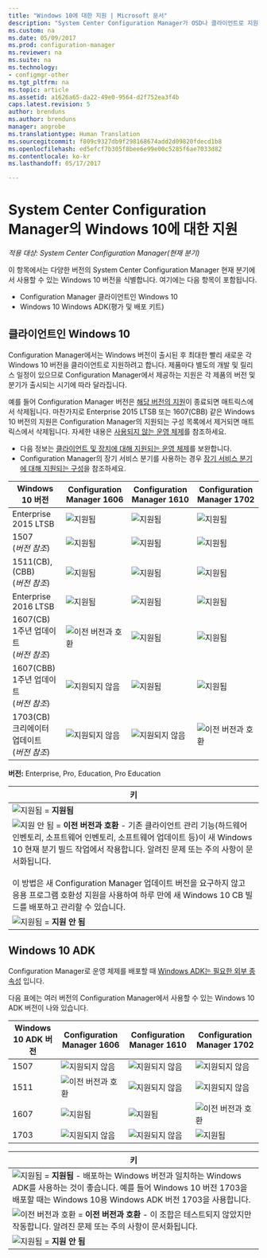 ```yaml
---
title: "Windows 10에 대한 지원 | Microsoft 문서"
description: "System Center Configuration Manager가 OSD나 클라이언트로 지원되는 Windows 10 버전에 대해 알아보세요."
ms.custom: na
ms.date: 05/09/2017
ms.prod: configuration-manager
ms.reviewer: na
ms.suite: na
ms.technology:
- configmgr-other
ms.tgt_pltfrm: na
ms.topic: article
ms.assetid: a1626a65-da22-49e0-9564-d2f752ea3f4b
caps.latest.revision: 5
author: brenduns
ms.author: brenduns
manager: angrobe
ms.translationtype: Human Translation
ms.sourcegitcommit: f809c9327db9f298168674add2d09820fdecd1b8
ms.openlocfilehash: ed5efcf7b305f8bee6e99e00c5285f6ae7033d82
ms.contentlocale: ko-kr
ms.lasthandoff: 05/17/2017

---
```

# <a name="support-for-windows-10-for-system-center-configuration-manager"></a>System Center Configuration Manager의 Windows 10에 대한 지원  

*적용 대상: System Center Configuration Manager(현재 분기)*


 이 항목에서는 다양한 버전의 System Center Configuration Manager 현재 분기에서 사용할 수 있는 Windows 10 버전을 식별합니다. 여기에는 다음 항목이 포함됩니다.
 -  Configuration Manager 클라이언트인 Windows 10
 -  Windows 10 Windows ADK(평가 및 배포 키트)

## <a name="windows-10-as-a-client"></a>클라이언트인 Windows 10
Configuration Manager에서는 Windows 버전이 출시된 후 최대한 빨리 새로운 각 Windows 10 버전을 클라이언트로 지원하려고 합니다. 제품마다 별도의 개발 및 릴리스 일정이 있으므로 Configuration Manager에서 제공하는 지원은 각 제품의 버전 및 분기가 출시되는 시기에 따라 달라집니다.

예를 들어 Configuration Manager 버전은 [해당 버전의 지원](/sccm/core/servers/manage/current-branch-versions-supported)이 종료되면 매트릭스에서 삭제됩니다. 마찬가지로 Enterprise 2015 LTSB 또는 1607(CBB) 같은 Windows 10 버전의 지원은 Configuration Manager의 지원되는 구성 목록에서 제거되면 매트릭스에서 삭제됩니다. 자세한 내용은 [사용되지 않는 운영 체제](/sccm/core/plan-design/changes/removed-and-deprecated-features#deprecated-operating-systems)를 참조하세요.

-   다음 정보는 [클라이언트 및 장치에 대해 지원되는 운영 체제](/sccm/core/plan-design/configs/supported-operating-systems-for-clients-and-devices)를 보완합니다.
-   Configuration Manager의 장기 서비스 분기를 사용하는 경우 [장기 서비스 분기에 대해 지원되는 구성](/sccm/core/understand/supported-configurations-for-ltsb)을 참조하세요.

|Windows 10 버전                    |Configuration Manager 1606          |Configuration Manager 1610          |    Configuration Manager 1702 |
|---------------------|-----|-----|-----|
|Enterprise 2015 LTSB                   |![지원됨](media/green_check.png) |![지원됨](media/green_check.png) |![지원됨](media/green_check.png) |
|1507 <br />(*버전 참조*)            |![지원됨](media/green_check.png) |![지원됨](media/green_check.png) |![지원됨](media/green_check.png) |
|1511(CB), (CBB)<br />(*버전 참조*) |![지원됨](media/green_check.png) |![지원됨](media/green_check.png) |![지원됨](media/green_check.png) |
|Enterprise 2016 LTSB                   |![지원됨](media/green_check.png) |![지원됨](media/green_check.png) |![지원됨](media/green_check.png) |
|1607(CB)    <br />1주년 업데이트<br />(*버전 참조*)      |![이전 버전과 호환](media/blue_compat.png) |![지원됨](media/green_check.png) |![지원됨](media/green_check.png) |
|1607(CBB)    <br />1주년 업데이트<br />(*버전 참조*)      |![지원되지 않음](media/Red_X.png)   |![지원됨](media/green_check.png) |![지원됨](media/green_check.png) |
|1703(CB)    <br />크리에이터 업데이트<br />(*버전 참조*)      |![지원되지 않음](media/Red_X.png)   |![지원되지 않음](media/Red_X.png) |![이전 버전과 호환](media/blue_compat.png) |


**버전:** Enterprise, Pro, Education, Pro Education   

|키|
|--|
|![지원됨](media/green_check.png) = **지원됨**  |
|![지원 안 됨](media/blue_compat.png)  = **이전 버전과 호환** - 기존 클라이언트 관리 기능(하드웨어 인벤토리, 소프트웨어 인벤토리, 소프트웨어 업데이트 등)이 새 Windows 10 현재 분기 빌드 작업에서 작용합니다. 알려진 문제 또는 주의 사항이 문서화됩니다. <br><br>이 방법은 새 Configuration Manager 업데이트 버전을 요구하지 않고 응용 프로그램 호환성 지원을 사용하여 하루 만에 새 Windows 10 CB 빌드를 배포하고 관리할 수 있습니다. |
|![지원됨](media/Red_X.png) = **지원 안 됨**|


## <a name="windows-10-adk"></a>Windows 10 ADK
Configuration Manager로 운영 체제를 배포할 때 [Windows ADK는 필요한 외부 종속성](/sccm/osd/plan-design/infrastructure-requirements-for-operating-system-deployment) 입니다.

다음 표에는 여러 버전의 Configuration Manager에서 사용할 수 있는 Windows 10 ADK 버전이 나와 있습니다.

|Windows 10 ADK 버전 |Configuration Manager 1606 |Configuration Manager 1610  |Configuration Manager 1702 |
|--------------------|-----|-----|-----|
|1507  |![지원되지 않음](media/Red_X.png)         |![지원되지 않음](media/Red_X.png)  |![지원되지 않음](media/Red_X.png)|
|1511  |![이전 버전과 호환](media/blue_compat.png)|![지원되지 않음](media/Red_X.png)  |![지원되지 않음](media/Red_X.png)|
|1607  |![지원됨](media/green_check.png)       |![지원됨](media/green_check.png)|![이전 버전과 호환](media/blue_compat.png) |
|1703  |![지원되지 않음](media/Red_X.png)         |![지원되지 않음](media/Red_X.png)  |![지원됨](media/green_check.png) |  

|키|
|--|
|![지원됨](media/green_check.png) = **지원됨** - 배포하는 Windows 버전과 일치하는 Windows ADK를 사용하는 것이 좋습니다. 예를 들어 Windows 10 버전 1703을 배포할 때는 Windows 10용 Windows ADK 버전 1703을 사용합니다.  |
|![이전 버전과 호환](media/blue_compat.png)  = **이전 버전과 호환** - 이 조합은 테스트되지 않았지만 작동합니다. 알려진 문제 또는 주의 사항이 문서화됩니다. |
|![지원됨](media/Red_X.png) = **지원 안 됨**|

